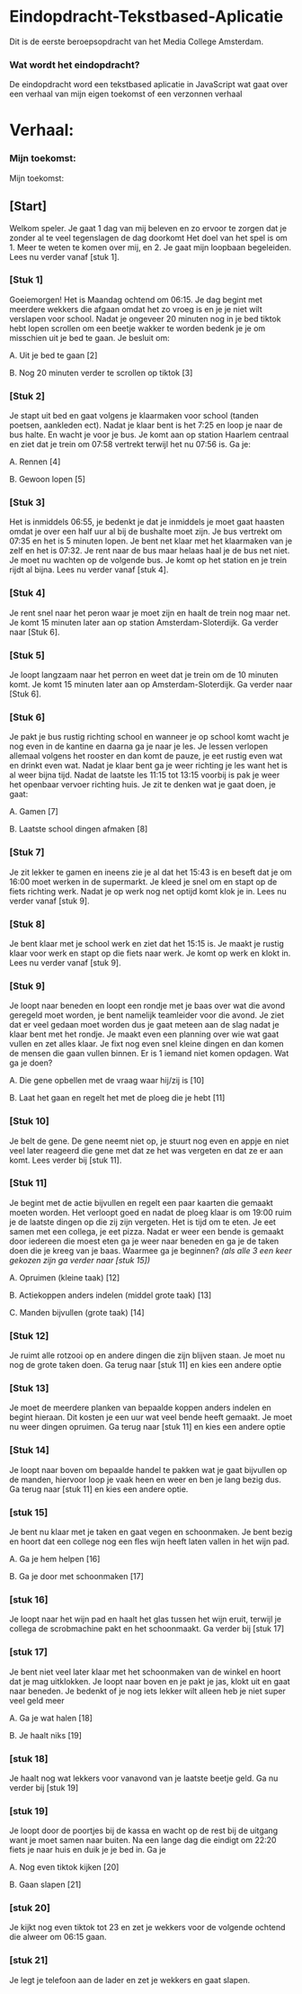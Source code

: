 # Eindopdracht-Tekstbased-Aplicatie
Dit is de eerste beroepsopdracht van het Media College Amsterdam.

### Wat wordt het eindopdracht?
De eindopdracht word een tekstbased aplicatie in JavaScript wat gaat over een verhaal van mijn eigen toekomst of een verzonnen verhaal

# Verhaal:
### Mijn toekomst:

Mijn toekomst:

## [Start]
Welkom speler. Je gaat 1 dag van mij beleven en zo ervoor te zorgen dat je zonder al te veel tegenslagen de dag doorkomt Het doel van het spel is om 1. Meer te weten te komen over mij, en 2. Je gaat mijn loopbaan begeleiden. Lees nu verder vanaf [stuk 1].

### [Stuk 1]
Goeiemorgen! Het is Maandag ochtend om 06:15. Je dag begint met meerdere wekkers die afgaan omdat het zo vroeg is en je je niet wilt verslapen voor school. Nadat je ongeveer 20 minuten nog in je bed tiktok hebt lopen scrollen om een beetje wakker te worden bedenk je je om misschien uit je bed te gaan. Je besluit om:

A.	Uit je bed te gaan [2]

B.	Nog 20 minuten verder te scrollen op tiktok [3]

### [Stuk 2]
Je stapt uit bed en gaat volgens je klaarmaken voor school (tanden poetsen, aankleden ect). Nadat je klaar bent is het 7:25 en loop je naar de bus halte. En wacht je voor je bus. Je komt aan op station Haarlem centraal en ziet dat je trein om 07:58 vertrekt terwijl het nu 07:56 is. Ga je:

A.	Rennen [4]

B.	Gewoon lopen [5]

### [Stuk 3]
Het is inmiddels 06:55, je bedenkt je dat je inmiddels je moet gaat haasten omdat je over een half uur al bij de bushalte moet zijn. Je bus vertrekt om 07:35 en het is 5 minuten lopen. Je bent net klaar met het klaarmaken van je zelf en het is 07:32. Je rent naar de bus maar helaas haal je de bus net niet. Je moet nu wachten op de volgende bus. Je komt op het station en je trein rijdt al bijna. Lees nu verder vanaf [stuk 4].

### [Stuk 4]
Je rent snel naar het peron waar je moet zijn en haalt de trein nog maar net. Je komt 15 minuten later aan op station Amsterdam-Sloterdijk. Ga verder naar [Stuk 6].

### [Stuk 5]
Je loopt langzaam naar het perron en weet dat je trein om de 10 minuten komt. Je komt 15 minuten later aan op Amsterdam-Sloterdijk. Ga verder naar [Stuk 6].

### [Stuk 6]
Je pakt je bus rustig richting school en wanneer je op school komt wacht je nog even in de kantine en daarna ga je naar je les. Je lessen verlopen allemaal volgens het rooster en dan komt de pauze, je eet rustig even wat en drinkt even wat. Nadat je klaar bent ga je weer richting je les want het is al weer bijna tijd. Nadat de laatste les 11:15 tot 13:15 voorbij is pak je weer het openbaar vervoer richting huis. Je zit te denken wat je gaat doen, je gaat: 

A.  Gamen [7]

B.  Laatste school dingen afmaken [8]

### [Stuk 7]
Je zit lekker te gamen en ineens zie je al dat het 15:43 is en beseft dat je om 16:00 moet werken in de supermarkt. Je kleed je snel om en stapt op de fiets richting werk. Nadat je op werk nog net optijd komt klok je in. Lees nu verder vanaf [stuk 9].

### [Stuk 8]
Je bent klaar met je school werk en ziet dat het 15:15 is. Je maakt je rustig klaar voor werk en stapt op die fiets naar werk. Je komt op werk en klokt in. Lees nu verder vanaf [stuk 9].

### [Stuk 9]
Je loopt naar beneden en loopt een rondje met je baas over wat die avond geregeld moet worden, je bent namelijk teamleider voor die avond. Je ziet dat er veel gedaan moet worden dus je gaat meteen aan de slag nadat je klaar bent met het rondje. Je maakt even een planning over wie wat gaat vullen en zet alles klaar. Je fixt nog even snel kleine dingen en dan komen de mensen die gaan vullen binnen. Er is 1 iemand niet komen opdagen. Wat ga je doen?

A.  Die gene opbellen met de vraag waar hij/zij is [10]

B.  Laat het gaan en regelt het met de ploeg die je hebt [11]

### [Stuk 10]
Je belt de gene. De gene neemt niet op, je stuurt nog even en appje en niet veel later reageerd die gene met dat ze het was vergeten en dat ze er aan komt. Lees verder bij [stuk 11].

### [Stuk 11]
Je begint met de actie bijvullen en regelt een paar kaarten die gemaakt moeten worden. Het verloopt goed en nadat de ploeg klaar is om 19:00 ruim je de laatste dingen op die zij zijn vergeten. Het is tijd om te eten. Je eet samen met een collega, je eet pizza. Nadat er weer een bende is gemaakt door iedereen die moest eten ga je weer naar beneden en ga je de taken doen die je kreeg van je baas. Waarmee ga je beginnen? *(als alle 3 een keer gekozen zijn ga verder naar [stuk 15])*

A.	Opruimen (kleine taak) [12]

B.	Actiekoppen anders indelen  (middel grote taak) [13]

C.  Manden bijvullen (grote taak) [14]

### [Stuk 12]
Je ruimt alle rotzooi op en andere dingen die zijn blijven staan. Je moet nu nog de grote taken doen. Ga terug naar [stuk 11] en kies een andere optie

### [Stuk 13]
Je moet de meerdere planken van bepaalde koppen anders indelen en begint hieraan. Dit kosten je een uur wat veel bende heeft gemaakt. Je moet nu weer dingen opruimen. Ga terug naar [stuk 11] en kies een andere optie


### [Stuk 14]
Je loopt naar boven om bepaalde handel te pakken wat je gaat bijvullen op de manden, hiervoor loop je vaak heen en weer en ben je lang bezig dus. Ga terug naar [stuk 11] en kies een andere optie.

### [stuk 15]
Je bent nu klaar met je taken en gaat vegen en schoonmaken. Je bent bezig en hoort dat een college nog een fles wijn heeft laten vallen in het wijn pad. 

A.	Ga je hem helpen [16]

B.	Ga je door met schoonmaken [17]

### [stuk 16]
Je loopt naar het wijn pad en haalt het glas tussen het wijn eruit, terwijl je collega de scrobmachine pakt en het schoonmaakt. Ga verder bij [stuk 17]

### [stuk 17]
Je bent niet veel later klaar met het schoonmaken van de winkel en hoort dat je mag uitklokken. Je loopt naar boven en je pakt je jas, klokt uit en gaat naar beneden. Je bedenkt of je nog iets lekker wilt alleen heb je niet super veel geld meer

A.	Ga je wat halen [18]

B.	Je haalt niks [19]

### [stuk 18]
Je haalt nog wat lekkers voor vanavond van je laatste beetje geld. Ga nu verder bij [stuk 19]

### [stuk 19]
Je loopt door de poortjes bij de kassa en wacht op de rest bij de uitgang want je moet samen naar buiten. Na een lange dag die eindigt om 22:20 fiets je naar huis en duik je je bed in. Ga je

A.	Nog even tiktok kijken [20]

B.	Gaan slapen [21]

### [stuk 20]
Je kijkt nog even tiktok tot 23 en zet je wekkers voor de volgende ochtend die alweer om 06:15 gaan. 

### [stuk 21]
Je legt je telefoon aan de lader en zet je wekkers en gaat slapen.
